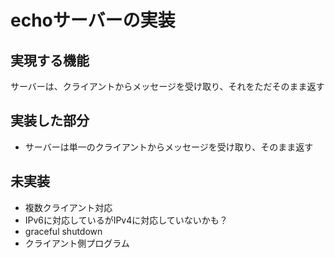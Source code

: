 # echoサーバーの実装
## 実現する機能
サーバーは、クライアントからメッセージを受け取り、それをただそのまま返す
## 実装した部分
* サーバーは単一のクライアントからメッセージを受け取り、そのまま返す
## 未実装
* 複数クライアント対応
* IPv6に対応しているがIPv4に対応していないかも？
* graceful shutdown
* クライアント側プログラム